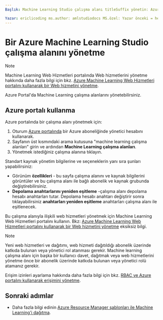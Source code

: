 ```yaml
---
Başlık: Machine Learning Studio çalışma alanı titleSuffix yönetin: Azure Machine Learning Studio açıklaması: Azure Machine Learning çalışma alanları, erişimi yönetmek ve dağıtmak ve ML API web services hizmetlerini yönetme: Makine öğrenimi ms.service: Makine öğrenimi ms.subservice: studio ms.topic: makale

Yazar: ericlicoding ms.author: amlstudiodocs MS.özel: Yazar önceki = heatherbshapiro, önceki ms.author=hshapiro ms.date: 02/27/2017
---
```

# <a name="manage-an-azure-machine-learning-studio-workspace"></a>Bir Azure Machine Learning Studio çalışma alanını yönetme

> [!NOTE]
> Machine Learning Web Hizmetleri portalında Web hizmetlerini yönetme hakkında daha fazla bilgi için bkz. [Azure Machine Learning Web Hizmetleri portalını kullanarak bir Web hizmetini yönetme](manage-new-webservice.md).
> 
> 

Azure Portal'da Machine Learning çalışma alanlarını yönetebilirsiniz.



## <a name="use-the-azure-portal"></a>Azure portalı kullanma

Azure portalında bir çalışma alanı yönetmek için:

1. Oturum [Azure portalında](https://portal.azure.com/) bir Azure aboneliğinde yönetici hesabını kullanarak.
2. Sayfanın üst kısmındaki arama kutusuna "machine learning çalışma alanları" girin ve ardından **Machine Learning çalışma alanları**.
3. Yönetmek istediğiniz çalışma alanına tıklayın.

Standart kaynak yönetim bilgilerine ve seçeneklerin yanı sıra şunları yapabilirsiniz:

- Görünüm **özellikleri** - bu sayfa çalışma alanını ve kaynak bilgilerini görüntüler ve bu çalışma alanı ile bağlı abonelik ve kaynak grubunda değiştirebilirsiniz.
- **Depolama anahtarlarını yeniden eşitleme** -çalışma alanı depolama hesabı anahtarları tutar. Depolama hesabı anahtarı değiştirir sonra tıklayabilirsiniz **anahtarları yeniden eşitleme** anahtarları çalışma alanı ile eşitlenecek.

Bu çalışma alanıyla ilişkili web hizmetleri yönetmek için Machine Learning Web Hizmetleri portalını kullanın. Bkz: [Azure Machine Learning Web Hizmetleri portalını kullanarak bir Web hizmetini yönetme](manage-new-webservice.md) eksiksiz bilgi.

> [!NOTE]
> Yeni web hizmetleri ve dağıtımı, web hizmeti dağıtıldığı abonelik üzerinde katkıda bulunan veya yönetici rol atanması gerekir. Machine learning çalışma alanı için başka bir kullanıcı davet, dağıtmak veya web hizmetlerini yönetme önce bir abonelik üzerinde katkıda bulunan veya yönetici rolü atamanız gerekir. 
> 
>Erişim izinleri ayarlama hakkında daha fazla bilgi için bkz. [RBAC ve Azure portalını kullanarak erişimini yönetme](../../role-based-access-control/role-assignments-portal.md).

## <a name="next-steps"></a>Sonraki adımlar
* Daha fazla bilgi edinin [Azure Resource Manager şablonları ile Machine Learning'i dağıtma](deploy-with-resource-manager-template.md). 
